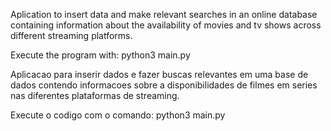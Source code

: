 Aplication to insert data and make relevant searches in an online database containing information about the availability of movies and tv shows across different streaming platforms.

Execute the program with: python3 main.py

Aplicacao para inserir dados e fazer buscas relevantes em uma base de dados contendo informacoes sobre a disponibilidades de filmes em series nas diferentes plataformas de streaming.

Execute o codigo com o comando: python3 main.py
